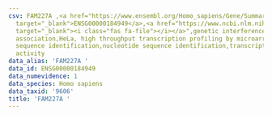 ```yaml
---
csv: FAM227A ,<a href="https://www.ensembl.org/Homo_sapiens/Gene/Summary?db=core;g=ENSG00000184949"
  target="_blank">ENSG00000184949</a>,<a href="https://www.ncbi.nlm.nih.gov/pubmed/28369544"
  target="_blank"><i class="fas fa-file"></i></a>",genetic interference,functional
  association,HeLa, high throughput transcription profiling by microarray,nucleotide
  sequence identification,nucleotide sequence identification,transcriptional regulation,up-regulates
  activity
data_alias: 'FAM227A '
data_id: ENSG00000184949
data_numevidence: 1
data_species: Homo sapiens
data_taxid: '9606'
title: 'FAM227A '
---
```

